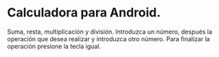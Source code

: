 # Calculadora para Android.

Suma, resta, multiplicación y división. Introduzca un número, después la operación que desea realizar y introduzca otro número. Para finalizar la operación presione la tecla igual.
